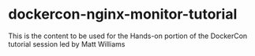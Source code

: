 # dockercon-nginx-monitor-tutorial
This is the content to be used for the Hands-on portion of the DockerCon tutorial session led by Matt Williams
